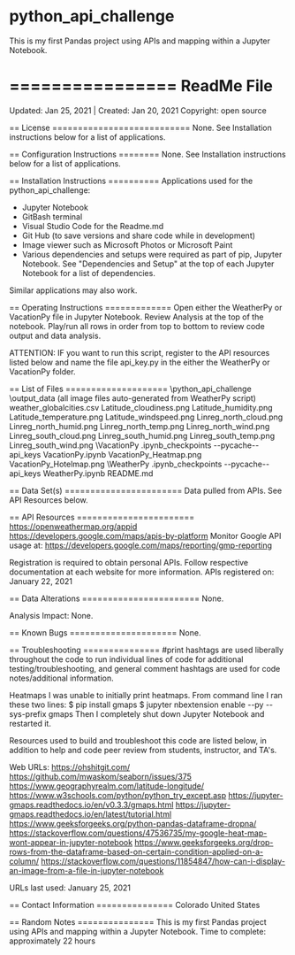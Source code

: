 # python_api_challenge
This is my first Pandas project using APIs and mapping within a Jupyter Notebook.

================
ReadMe File
================

Updated: Jan 25, 2021 | Created: Jan 20, 2021
Copyright: open source

== License ===========================
None. See Installation instructions below for a list of applications.


== Configuration Instructions ========
None. See Installation instructions below for a list of applications.


== Installation Instructions ==========
Applications used for the python_api_challenge:
- Jupyter Notebook
- GitBash terminal
- Visual Studio Code for the Readme.md
- Git Hub (to save versions and share code while in development)
- Image viewer such as Microsoft Photos or Microsoft Paint
- Various dependencies and setups were required as part of pip, Jupyter Notebook. See "Dependencies and Setup" at the top of each Jupyter Notebook for a list of dependencies.

Similar applications may also work.


== Operating Instructions =============
Open either the WeatherPy or VacationPy file in Jupyter Notebook.
Review Analysis at the top of the notebook.
Play/run all rows in order from top to bottom to review code output and data analysis.

ATTENTION: IF you want to run this script, register to the API resources listed below and name the file api_key.py in the either the WeatherPy or VacationPy folder.

== List of Files ====================
\python_api_challenge
    \output_data  (all image files auto-generated from WeatherPy script)
        weather_globalcities.csv
        Latitude_cloudiness.png
        Latitude_humidity.png
        Latitude_temperature.png
        Latitude_windspeed.png
        Linreg_north_cloud.png
        Linreg_north_humid.png
        Linreg_north_temp.png
        Linreg_north_wind.png
        Linreg_south_cloud.png
        Linreg_south_humid.png
        Linreg_south_temp.png
        Linreg_south_wind.png
    \VacationPy
        .ipynb_checkpoints
        --pycache--
        api_keys
        VacationPy.ipynb
        VacationPy_Heatmap.png
        VacationPy_Hotelmap.png
    \WeatherPy
        .ipynb_checkpoints
        --pycache--
        api_keys
        WeatherPy.ipynb
    README.md


== Data Set(s) =======================
Data pulled from APIs. See API Resources below.


== API Resources =======================
https://openweathermap.org/appid
https://developers.google.com/maps/apis-by-platform 
Monitor Google API usage at: https://developers.google.com/maps/reporting/gmp-reporting

Registration is required to obtain personal APIs. Follow respective documentation at each website for more information.
APIs registered on: January 22, 2021


== Data Alterations =======================
None.

Analysis Impact: None.


== Known Bugs =====================
None.


== Troubleshooting ===============
#print hashtags are used liberally throughout the code to run individual lines of code for additional testing/troubleshooting, and general comment hashtags are used for code notes/additional information.

Heatmaps
I was unable to initially print heatmaps. From command line I ran these two lines:
$  pip install gmaps
$  jupyter nbextension enable --py --sys-prefix gmaps
Then I completely shut down Jupyter Notebook and restarted it.


Resources used to build and troubleshoot this code are listed below, in addition to help and code peer review from students, instructor, and TA's.


Web URLs:
https://ohshitgit.com/
https://github.com/mwaskom/seaborn/issues/375
https://www.geographyrealm.com/latitude-longitude/
https://www.w3schools.com/python/python_try_except.asp
https://jupyter-gmaps.readthedocs.io/en/v0.3.3/gmaps.html
https://jupyter-gmaps.readthedocs.io/en/latest/tutorial.html
https://www.geeksforgeeks.org/python-pandas-dataframe-dropna/
https://stackoverflow.com/questions/47536735/my-google-heat-map-wont-appear-in-jupyter-notebook
https://www.geeksforgeeks.org/drop-rows-from-the-dataframe-based-on-certain-condition-applied-on-a-column/
https://stackoverflow.com/questions/11854847/how-can-i-display-an-image-from-a-file-in-jupyter-notebook


URLs last used: January 25, 2021



== Contact Information ===============
Colorado   United States



== Random Notes ===============
This is my first Pandas project using APIs and mapping within a Jupyter Notebook.
Time to complete: approximately 22 hours
